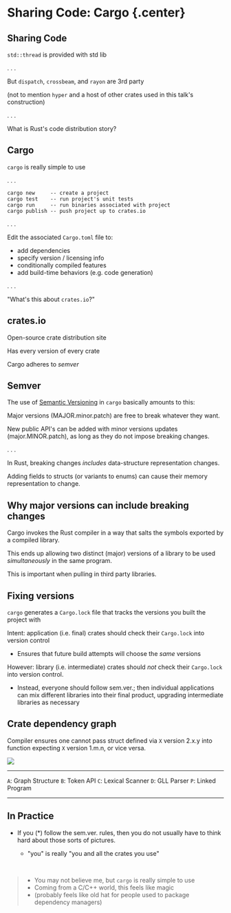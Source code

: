 # Sharing Code: Cargo {.center}

## Sharing Code

`std::thread` is provided with std lib

. . .

But `dispatch`, `crossbeam`, and `rayon` are 3rd party

(not to mention `hyper` and a host of other crates used in this talk's construction)

. . .

What is Rust's code distribution story?

## Cargo

`cargo` is really simple to use

. . .

```
cargo new     -- create a project
cargo test    -- run project's unit tests
cargo run     -- run binaries associated with project
cargo publish -- push project up to crates.io
```

. . .

Edit the associated `Cargo.toml` file to:

 * add dependencies
 * specify version / licensing info
 * conditionally compiled features
 * add build-time behaviors (e.g. code generation)

. . .

"What's this about `crates.io`?"

## crates.io

Open-source crate distribution site

Has every version of every crate

Cargo adheres to *semver*

## Semver

<!--
From the cargo docs

> Cargo bakes in the concept of [Semantic Versioning][], so make sure you follow some basic rules:
>
> * Before you reach 1.0.0, anything goes.
> * After 1.0.0, only make breaking changes when you increment the major version. In Rust, breaking changes include adding fields to structs or variants to enums. Don’t break the build.
> * After 1.0.0, don’t add any new public API (no new pub anything) in tiny versions. Always increment the minor version if you add any new pub structs, traits, fields, types, functions, methods or anything else.
> * Use version numbers with three numeric parts such as 1.0.0 rather than 1.0.
-->

The use of [Semantic Versioning][] in `cargo` basically amounts to this:

Major versions (MAJOR.minor.patch) are free to break whatever they want.

New public API's can be added with minor versions updates
(major.MINOR.patch), as long as they do not impose breaking
changes.

. . .

In Rust, breaking changes *includes* data-structure representation changes.

Adding fields to structs (or variants to enums) can cause their memory
 representation to change.

## Why major versions can include breaking changes

Cargo invokes the Rust compiler in a way that salts the symbols
exported by a compiled library.

This ends up allowing two distinct (major) versions of a library to be
used *simultaneously* in the same program.

This is important when pulling in third party libraries.

## Fixing versions

`cargo` generates a `Cargo.lock` file that tracks the versions you built the project with

Intent: application (i.e. final) crates should check their `Cargo.lock` into version control

 * Ensures that future build attempts will choose the *same* versions

However: library (i.e. intermediate) crates should *not* check their `Cargo.lock` into version control.

 * Instead, everyone should follow sem.ver.; then individual applications can mix different libraries
   into their final product, upgrading intermediate libraries as necessary

## Crate dependency graph

Compiler ensures one cannot pass struct defined
via `X` version 2.x.y into function expecting
`X` version 1.m.n, or vice versa.

[Semantic Versioning]: http://semver.org/

![](crate_dep_graph.png)

------------------------ --------------------- -------------------
`A`: Graph Structure       `B`: Token API
`C`: Lexical Scanner       `D`: GLL Parser     `P`: Linked Program
------------------------ --------------------- -------------------

## In Practice

* If you (*) follow the sem.ver. rules, then you do not usually have to think hard about those sorts of pictures.

   * "you" is really "you and all the crates you use"

&nbsp;

>- You may not believe me, but `cargo` is really simple to use
>- Coming from a C/C++ world, this feels like magic
   >- (probably feels like old hat for people used to package dependency managers)
